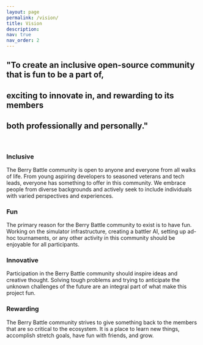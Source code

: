 ```yaml
---
layout: page
permalink: /vision/
title: Vision
description:
nav: true
nav_order: 2
---
```


## "To create an inclusive open-source community that is fun to be a part of,
## exciting to innovate in, and rewarding to its members
## both professionally and personally."

<p>&nbsp;</p>

### Inclusive
The Berry Battle community is open to anyone and everyone from all walks of life. From young aspiring developers to seasoned veterans and tech leads, everyone has something to offer in this community. We embrace people from diverse backgrounds and actively seek to include individuals with varied perspectives and experiences.

### Fun
The primary reason for the Berry Battle community to exist is to have fun. Working on the simulator infrastructure, creating a battler AI, setting up ad-hoc tournaments, or any other activity in this community should be enjoyable for all participants. 

### Innovative
Participation in the Berry Battle community should inspire ideas and creative thought. Solving tough problems and trying to anticipate the unknown challenges of the future are an integral part of what make this project fun.

### Rewarding
The Berry Battle community strives to give something back to the members that are so critical to the ecosystem. It is a place to learn new things, accomplish stretch goals, have fun with friends, and grow.